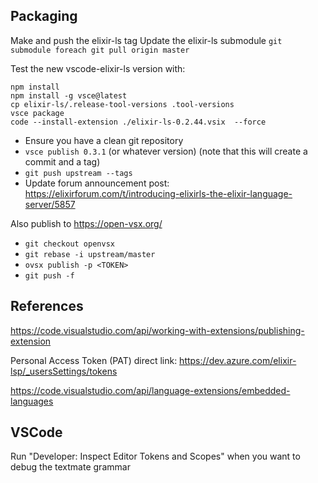 ## Packaging

Make and push the elixir-ls tag
Update the elixir-ls submodule `git submodule foreach git pull origin master`

Test the new vscode-elixir-ls version with:

```
npm install
npm install -g vsce@latest
cp elixir-ls/.release-tool-versions .tool-versions
vsce package
code --install-extension ./elixir-ls-0.2.44.vsix  --force
```

- Ensure you have a clean git repository
- `vsce publish 0.3.1` (or whatever version) (note that this will create a commit and a tag)
- `git push upstream --tags`
- Update forum announcement post: https://elixirforum.com/t/introducing-elixirls-the-elixir-language-server/5857

Also publish to https://open-vsx.org/

- `git checkout openvsx`
- `git rebase -i upstream/master`
- `ovsx publish -p <TOKEN>`
- `git push -f`

## References

https://code.visualstudio.com/api/working-with-extensions/publishing-extension

Personal Access Token (PAT) direct link: https://dev.azure.com/elixir-lsp/_usersSettings/tokens

https://code.visualstudio.com/api/language-extensions/embedded-languages

## VSCode

Run "Developer: Inspect Editor Tokens and Scopes" when you want to debug the textmate grammar

